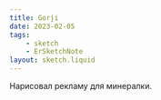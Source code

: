 ```yaml
---
title: Gorji
date: 2023-02-05
tags:
    - sketch
    - ErSketchNote
layout: sketch.liquid
---
```


Нарисовал рекламу для минералки.
